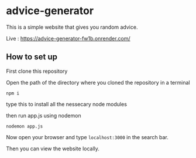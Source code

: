 # advice-generator
This is a simple website that gives you random advice.

Live : https://advice-generator-fw1b.onrender.com/

## How to set up 
First clone this repository

Open the path of the directory where you cloned the repository in a terminal
```
npm i
```
type this to install all the nessecary node modules

then run app.js using nodemon 
```
nodemon app.js
```

Now open your browser and type ``` localhost:3000 ``` in the search bar.

Then you can view the website locally.

